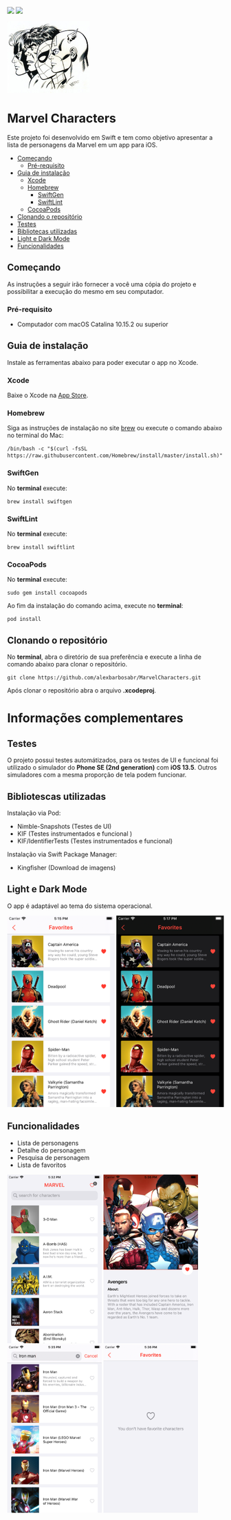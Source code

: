 
<img src="https://img.shields.io/badge/Xcode-11.5-blue.svg?style=flat"> <img src="https://img.shields.io/badge/swift-5-orange.svg?style=flat">

<img src="Images/logo.jpg">

# Marvel Characters

Este projeto foi desenvolvido em Swift e tem como objetivo apresentar a lista de personagens da Marvel em um app para iOS.

-  [Começando](#começando)
	-  [Pré-requisito](#pré-requisito)
-  [Guia de instalação](#guia-de-instalação)
	-  [Xcode](#xcode)
	-  [Homebrew](#homebrew)
	    - [SwiftGen](#swiftgen)
	    - [SwiftLint](#swiftlint)
    -  [CocoaPods](#cocoapods)
-  [Clonando o repositório](#clonando-o-repositório)
-  [Testes](#testes)
-  [Bibliotecas utilizadas](#bibliotescas-utilizadas)
-  [Light e Dark Mode](#light-e-dark-mode)
-  [Funcionalidades](#funcionalidades)

## Começando
As instruções a seguir irão fornecer a você uma cópia do projeto e possibilitar a execução do mesmo em seu computador.

### Pré-requisito
- Computador com macOS Catalina 10.15.2 ou superior

## Guia de instalação
Instale as ferramentas abaixo para poder executar o app no Xcode.

### Xcode
Baixe o Xcode na [App Store](https://apps.apple.com/br/app/xcode/id497799835?mt=12).

### Homebrew
Siga as instruções de instalação no site [brew](https://brew.sh/index_pt-br) ou execute o comando abaixo no terminal do Mac:
```
/bin/bash -c "$(curl -fsSL https://raw.githubusercontent.com/Homebrew/install/master/install.sh)"
```

### SwiftGen
No **terminal** execute:
```
brew install swiftgen
```

### SwiftLint
No **terminal** execute:
```
brew install swiftlint
```

### CocoaPods
No **terminal** execute:
```
sudo gem install cocoapods
```
Ao fim da instalação do comando acima, execute no **terminal**:
```
pod install
```

## Clonando o repositório
No **terminal**, abra o diretório de sua preferência e execute a linha de comando abaixo para clonar o repositório.
```
git clone https://github.com/alexbarbosabr/MarvelCharacters.git
```
Após clonar o repositório abra o arquivo **.xcodeproj**.

# Informações complementares

## Testes
O projeto possui testes automátizados, para os testes de UI e funcional foi utilizado o simulador do **Phone SE (2nd generation)** com **iOS 13.5**. Outros simuladores com a mesma proporção de tela podem funcionar.

## Bibliotescas utilizadas
Instalação via Pod:
- Nimble-Snapshots  (Testes de UI)
- KIF  (Testes instrumentados e funcional	)
- KIF/IdentifierTests  (Testes instrumentados e funcional)

Instalação via Swift Package Manager:
- Kingfisher  (Download de imagens)

## Light e Dark Mode
O app é adaptável ao tema do sistema operacional.

<img src="Images/light-mode.png" width="250"> <img src="Images/dark-mode.png" width="250">

## Funcionalidades
- Lista de personagens
- Detalhe do personagem
- Pesquisa de personagem
- Lista de favoritos

<img src="Images/screen-character-list.png" width="220"> <img src="Images/screen-detail.png" width="220"> <img src="Images/screen-search-character.png" width="220"> <img src="Images/screen-favorites-empty-state.png" width="220">
